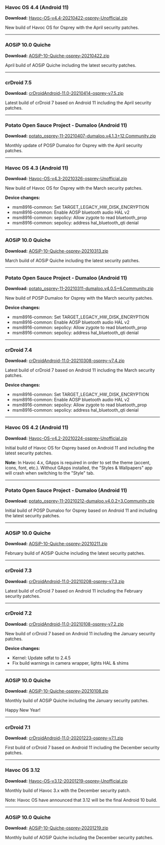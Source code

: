 ### Havoc OS 4.4 (Android 11)

**Download:** [Havoc-OS-v4.4-20210422-osprey-Unofficial.zip](https://sourceforge.net/projects/chil360-android/files/havoc-4.x/osprey/Havoc-OS-v4.4-20210422-osprey-Unofficial.zip/download)

New build of Havoc OS for Osprey with the April security patches.

<hr>

### AOSiP 10.0 Quiche

**Download:** [AOSiP-10-Quiche-osprey-20210422.zip](https://sourceforge.net/projects/chil360-android/files/aosip-10.0/osprey/AOSiP-10-Quiche-osprey-20210422.zip/download)

April build of AOSiP Quiche including the latest security patches.

<hr>

### crDroid 7.5

**Download:** [crDroidAndroid-11.0-20210414-osprey-v7.5.zip](https://sourceforge.net/projects/chil360-android/files/crdroid-7.x/osprey/crDroidAndroid-11.0-20210414-osprey-v7.5.zip/download)

Latest build of crDroid 7 based on Android 11 including the April security patches.

<hr>

### Potato Open Sauce Project - Dumaloo (Android 11)

**Download:** [potato_osprey-11-20210407-dumaloo.v4.1.3+12.Community.zip](https://sourceforge.net/projects/chil360-android/files/potato-eleven/osprey/potato_osprey-11-20210407-dumaloo.v4.1.3+12.Community.zip/download)

Monthly update of POSP Dumaloo for Osprey with the April security patches.

<hr>

### Havoc OS 4.3 (Android 11)

**Download:** [Havoc-OS-v4.3-20210326-osprey-Unofficial.zip](https://sourceforge.net/projects/chil360-android/files/havoc-4.x/osprey/Havoc-OS-v4.3-20210326-osprey-Unofficial.zip/download)

New build of Havoc OS for Osprey with the March security patches.

**Device changes:**

  - msm8916-common: Set TARGET_LEGACY_HW_DISK_ENCRYPTION
  - msm8916-common: Enable AOSP bluetooth audio HAL v2
  - msm8916-common: sepolicy: Allow zygote to read bluetooth_prop
  - msm8916-common: sepolicy: address hal_bluetooth_qti denial

<hr>

### AOSiP 10.0 Quiche

**Download:** [AOSiP-10-Quiche-osprey-20210313.zip](https://sourceforge.net/projects/chil360-android/files/aosip-10.0/osprey/AOSiP-10-Quiche-osprey-20210313.zip/download)

March build of AOSiP Quiche including the latest security patches.

<hr>

### Potato Open Sauce Project - Dumaloo (Android 11)

**Download:** [potato_osprey-11-20210311-dumaloo.v4.0.5+6.Community.zip](https://sourceforge.net/projects/chil360-android/files/potato-eleven/osprey/potato_osprey-11-20210311-dumaloo.v4.0.5+6.Community.zip/download)

New build of POSP Dumaloo for Osprey with the March security patches.

**Device changes:**

  - msm8916-common: Set TARGET_LEGACY_HW_DISK_ENCRYPTION
  - msm8916-common: Enable AOSP bluetooth audio HAL v2
  - msm8916-common: sepolicy: Allow zygote to read bluetooth_prop
  - msm8916-common: sepolicy: address hal_bluetooth_qti denial

<hr>

### crDroid 7.4

**Download:** [crDroidAndroid-11.0-20210308-osprey-v7.4.zip](https://sourceforge.net/projects/chil360-android/files/crdroid-7.x/osprey/crDroidAndroid-11.0-20210308-osprey-v7.4.zip/download)

Latest build of crDroid 7 based on Android 11 including the March security patches.

**Device changes:**

  - msm8916-common: Set TARGET_LEGACY_HW_DISK_ENCRYPTION
  - msm8916-common: Enable AOSP bluetooth audio HAL v2
  - msm8916-common: sepolicy: Allow zygote to read bluetooth_prop
  - msm8916-common: sepolicy: address hal_bluetooth_qti denial

<hr>

### Havoc OS 4.2 (Android 11)

**Download:** [Havoc-OS-v4.2-20210224-osprey-Unofficial.zip](https://sourceforge.net/projects/chil360-android/files/havoc-4.x/osprey/Havoc-OS-v4.2-20210224-osprey-Unofficial.zip/download)

Initial build of Havoc OS for Osprey based on Android 11 and including the latest security patches.

**Note:** In Havoc 4.x, GApps is required in order to set the theme (accent, icons, font, etc.). Without GApps installed, the "Styles & Wallpapers" app will crash when switching to the "Style" tab.

<hr>

### Potato Open Sauce Project - Dumaloo (Android 11)

**Download:** [potato_osprey-11-20210212-dumaloo.v4.0.2+3.Community.zip](https://sourceforge.net/projects/chil360-android/files/potato-eleven/osprey/potato_osprey-11-20210212-dumaloo.v4.0.2+3.Community.zip/download)

Initial build of POSP Dumaloo for Osprey based on Android 11 and including the latest security patches.

<hr>

### AOSiP 10.0 Quiche

**Download:** [AOSiP-10-Quiche-osprey-20210211.zip](https://sourceforge.net/projects/chil360-android/files/aosip-10.0/osprey/AOSiP-10-Quiche-osprey-20210211.zip/download)

February build of AOSiP Quiche including the latest security patches.

<hr>

### crDroid 7.3

**Download:** [crDroidAndroid-11.0-20210208-osprey-v7.3.zip](https://sourceforge.net/projects/chil360-android/files/crdroid-7.x/osprey/crDroidAndroid-11.0-20210208-osprey-v7.3.zip/download)

Latest build of crDroid 7 based on Android 11 including the February security patches.

<hr>

### crDroid 7.2

**Download:** [crDroidAndroid-11.0-20210108-osprey-v7.2.zip](https://sourceforge.net/projects/chil360-android/files/crdroid-7.x/osprey/crDroidAndroid-11.0-20210108-osprey-v7.2.zip/download)

New build of crDroid 7 based on Android 11 including the January security patches.

**Device changes:**

  - Kernel: Update sdfat to 2.4.5
  - Fix build warnings in camera wrapper, lights HAL & shims

<hr>

### AOSiP 10.0 Quiche

**Download:** [AOSiP-10-Quiche-osprey-20210108.zip](https://sourceforge.net/projects/chil360-android/files/aosip-10.0/osprey/AOSiP-10-Quiche-osprey-20210108.zip/download)

Monthly build of AOSiP Quiche including the January security patches.

Happy New Year!

<hr>

### crDroid 7.1

**Download:** [crDroidAndroid-11.0-20201223-osprey-v7.1.zip](https://sourceforge.net/projects/chil360-android/files/crdroid-7.x/osprey/crDroidAndroid-11.0-20201223-osprey-v7.1.zip/download)

First build of crDroid 7 based on Android 11 including the December security patches.

<hr>

### Havoc OS 3.12

**Download:** [Havoc-OS-v3.12-20201219-osprey-Unofficial.zip](https://sourceforge.net/projects/chil360-android/files/havoc-3.x/osprey/Havoc-OS-v3.12-20201219-osprey-Unofficial.zip/download)

Monthly build of Havoc 3.x with the December security patch.

Note: Havoc OS have announced that 3.12 will be the final Android 10 build.

<hr>

### AOSiP 10.0 Quiche

**Download:** [AOSiP-10-Quiche-osprey-20201219.zip](https://sourceforge.net/projects/chil360-android/files/aosip-10.0/osprey/AOSiP-10-Quiche-osprey-20201219.zip/download)

Monthly build of AOSiP Quiche including the December security patches.
